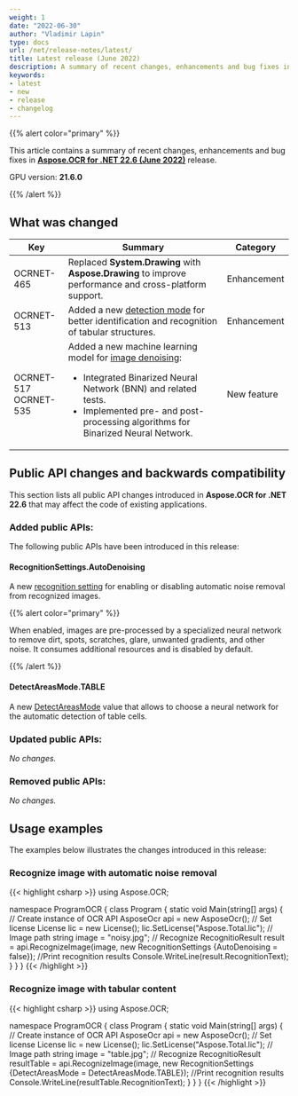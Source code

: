 ```yaml
---
weight: 1
date: "2022-06-30"
author: "Vladimir Lapin"
type: docs
url: /net/release-notes/latest/
title: Latest release (June 2022)
description: A summary of recent changes, enhancements and bug fixes in Aspose.OCR for .NET 22.6 (June 2022) release.
keywords:
- latest
- new
- release
- changelog
---
```


{{% alert color="primary" %}}

This article contains a summary of recent changes, enhancements and bug fixes in [**Aspose.OCR for .NET 22.6 (June 2022)**](https://www.nuget.org/packages/Aspose.OCR/22.6.0) release.

GPU version: **21.6.0**

{{% /alert %}}

## What was changed

Key | Summary | Category
--- | ------- | --------
OCRNET-465 | Replaced **System.Drawing** with **Aspose.Drawing** to improve performance and cross-platform support. | Enhancement
OCRNET-513 | Added a new [detection mode](/ocr/net/detect-areas-mode/) for better identification and recognition of tabular structures. | Enhancement
OCRNET-517<br />OCRNET-535 | Added a new machine learning model for [image denoising](/ocr/net/denoising-correction/):<ul><li>Integrated Binarized Neural Network (BNN) and related tests.</li><li>Implemented pre- and post-processing algorithms for Binarized Neural Network.</li></ul> | New feature

## Public API changes and backwards compatibility

This section lists all public API changes introduced in **Aspose.OCR for .NET 22.6** that may affect the code of existing applications.

### Added public APIs:

The following public APIs have been introduced in this release:

#### RecognitionSettings.AutoDenoising

A new [recognition setting](/ocr/net/aspose.ocr/recognitionsettings/) for enabling or disabling automatic noise removal from recognized images.

{{% alert color="primary" %}}

When enabled, images are pre-processed by a specialized neural network to remove dirt, spots, scratches, glare, unwanted gradients, and other noise. It consumes additional resources and is disabled by default.

{{% /alert %}}

#### DetectAreasMode.TABLE

A new [DetectAreasMode](https://reference.aspose.com/ocr/net/aspose.ocr/detectareasmode/) value that allows to choose a neural network for the automatic detection of table cells.

### Updated public APIs:

_No changes._

### Removed public APIs:

_No changes._

## Usage examples

The examples below illustrates the changes introduced in this release:

### Recognize image with automatic noise removal

{{< highlight csharp >}}
using Aspose.OCR;

namespace ProgramOCR
{
    class Program
    {
        static void Main(string[] args)
        {
            // Create instance of OCR API
            AsposeOcr api = new AsposeOcr();
            // Set license
            License lic = new License();
            lic.SetLicense("Aspose.Total.lic");
            // Image path
            string image = "noisy.jpg";
            // Recognize
            RecognitioResult result = api.RecognizeImage(image, new RecognitionSettings {AutoDenoising = false});
            //Print recognition results
            Console.WriteLine(result.RecognitionText);
        }
    }
}
{{< /highlight >}}

### Recognize image with tabular content

{{< highlight csharp >}}
using Aspose.OCR;

namespace ProgramOCR
{
    class Program
    {
        static void Main(string[] args)
        {
            // Create instance of OCR API
            AsposeOcr api = new AsposeOcr();
            // Set license
            License lic = new License();
            lic.SetLicense("Aspose.Total.lic");
            // Image path
            string image = "table.jpg";
            // Recognize
            RecognitioResult resultTable = api.RecognizeImage(image, new RecognitionSettings {DetectAreasMode = DetectAreasMode.TABLE});
            //Print recognition results
            Console.WriteLine(resultTable.RecognitionText);
        }
    }
}
{{< /highlight >}}
